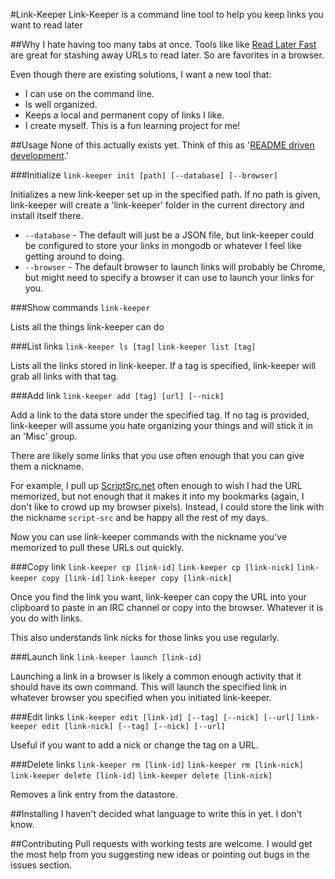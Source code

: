 #Link-Keeper
Link-Keeper is a command line tool to help you keep links you want to read later

##Why
I hate having too many tabs at once. Tools like like 
[Read Later Fast](https://chrome.google.com/webstore/detail/decdfngdidijkdjgbknlnepdljfaepji)
are great for stashing away URLs to read later. So are favorites in a browser.

Even though there are existing solutions, I want a new tool that:

* I can use on the command line.
* Is well organized.
* Keeps a local and permanent copy of links I like.
* I create myself. This is a fun learning project for me!

##Usage
None of this actually exists yet. Think of this as 
'[README driven development](http://tom.preston-werner.com/2010/08/23/readme-driven-development.html).'

###Initialize
`link-keeper init [path] [--database] [--browser]`

Initializes a new link-keeper set up in the specified path. If no path is given,
link-keeper will create a 'link-keeper' folder in the current directory and install
itself there.

* `--database` - The default will just be a JSON file, but link-keeper could be
configured to store your links in mongodb or whatever I feel like getting around
to doing.
* `--browser` - The default browser to launch links will probably be Chrome, but
might need to specify a browser it can use to launch your links for you.

###Show commands
`link-keeper`

Lists all the things link-keeper can do

###List links
`link-keeper ls [tag]`
`link-keeper list [tag]`

Lists all the links stored in link-keeper. If a tag is specified, link-keeper will
grab all links with that tag.

###Add link
`link-keeper add [tag] [url] [--nick]`

Add a link to the data store under the specified tag. If no tag is provided, link-keeper
will assume you hate organizing your things and will stick it in an 'Misc' group.

There are likely some links that you use often enough that you can give them a nickname.

For example, I pull up [ScriptSrc.net](http://www.scriptsrc.net/) often enough to wish
I had the URL memorized, but not enough that it makes it into my bookmarks (again, I don't
like to crowd up my browser pixels). Instead, I could store the link with the nickname
`script-src` and be happy all the rest of my days.

Now you can use link-keeper commands with the nickname you've memorized to pull these
URLs out quickly.

###Copy link
`link-keeper cp [link-id]`
`link-keeper cp [link-nick]`
`link-keeper copy [link-id]`
`link-keeper copy [link-nick]`

Once you find the link you want, link-keeper can copy the URL into your
clipboard to paste in an IRC channel or copy into the browser. Whatever it is
you do with links.

This also understands link nicks for those links you use regularly.

###Launch link
`link-keeper launch [link-id]`

Launching a link in a browser is likely a common enough activity that it should
have its own command. This will launch the specified link in whatever browser you
specified when you initiated link-keeper.

###Edit links
`link-keeper edit [link-id] [--tag] [--nick] [--url]`
`link-keeper edit [link-nick] [--tag] [--nick] [--url]`

Useful if you want to add a nick or change the tag on a URL.

###Delete links
`link-keeper rm [link-id]`
`link-keeper rm [link-nick]`
`link-keeper delete [link-id]`
`link-keeper delete [link-nick]`

Removes a link entry from the datastore.

##Installing
I haven't decided what language to write this in yet. I don't know.

##Contributing
Pull requests with working tests are welcome. 
I would get the most help from you suggesting new 
ideas or pointing out bugs in the issues section.
